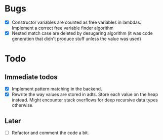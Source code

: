 # Bugs

- [x] Constructor variables are counted as free variables in lambdas. Implement a correct free variable finder algorithm
- [x] Nested match case are deleted by desugaring algorithm (it was code generation that didn't produce stuff unless the value was used)

# Todo

## Immediate todos

- [x] Implement pattern matching in the backend.
- [x] Rewrite the way values are stored in adts. 
      Store each value on the heap instead. 
      Might encounter stack overflows for deep recursive data types otherwise.

## Later

- [ ] Refactor and comment the code a bit.

